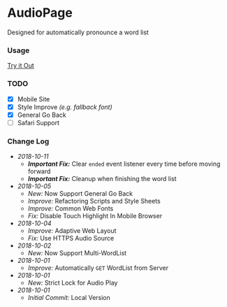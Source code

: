 # AudioPage  
Designed for automatically pronounce a word list  

### Usage
[Try it Out](https://leo-gasss.github.io/audioPage/)  

### TODO  
- [x] Mobile Site  
- [x] Style Improve *(e.g. fallback font)* 
- [x] General Go Back
- [ ] Safari Support  

### Change Log  
- *2018-10-11*  
    - ***Important Fix:*** Clear `ended` event listener every time before moving forward  
    - ***Important Fix:*** Cleanup when finishing the word list  
- *2018-10-05*  
    - *New:* Now Support General Go Back  
    - *Improve:* Refactoring Scripts and Style Sheets  
    - *Improve:* Common Web Fonts  
	- *Fix:* Disable Touch Highlight In Mobile Browser  
- *2018-10-04*  
    - *Improve:* Adaptive Web Layout  
    - *Fix:* Use HTTPS Audio Source  
- *2018-10-02*  
    - *New:* Now Support Multi-WordList  
- *2018-10-01*  
    - *Improve:* Automatically `GET` WordList from Server  
- *2018-10-01*  
    - *New:* Strict Lock for Audio Play  
- *2018-10-01*  
    - *Initial Commit:* Local Version   